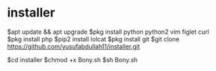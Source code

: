 # installer



$apt update && apt upgrade
$pkg install python python2 vim figlet curl
$pkg install php
$pip2 install lolcat
$pkg install git
$git clone https://github.com/yusufabdullah11/installer.git


$cd installer
$chmod +x Bony.sh
$sh Bony.sh
